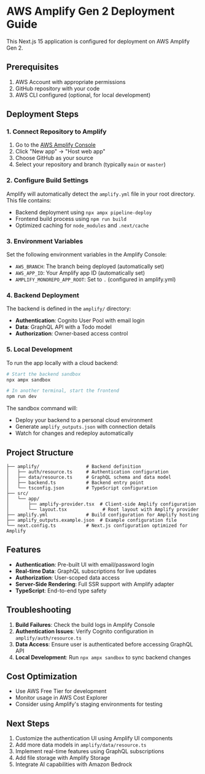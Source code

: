 # AWS Amplify Gen 2 Deployment Guide

This Next.js 15 application is configured for deployment on AWS Amplify Gen 2.

## Prerequisites

1. AWS Account with appropriate permissions
2. GitHub repository with your code
3. AWS CLI configured (optional, for local development)

## Deployment Steps

### 1. Connect Repository to Amplify

1. Go to the [AWS Amplify Console](https://console.aws.amazon.com/amplify)
2. Click "New app" → "Host web app"
3. Choose GitHub as your source
4. Select your repository and branch (typically `main` or `master`)

### 2. Configure Build Settings

Amplify will automatically detect the `amplify.yml` file in your root directory. This file contains:

- Backend deployment using `npx ampx pipeline-deploy`
- Frontend build process using `npm run build`
- Optimized caching for `node_modules` and `.next/cache`

### 3. Environment Variables

Set the following environment variables in the Amplify Console:

- `AWS_BRANCH`: The branch being deployed (automatically set)
- `AWS_APP_ID`: Your Amplify app ID (automatically set)
- `AMPLIFY_MONOREPO_APP_ROOT`: Set to `.` (configured in amplify.yml)

### 4. Backend Deployment

The backend is defined in the `amplify/` directory:

- **Authentication**: Cognito User Pool with email login
- **Data**: GraphQL API with a Todo model
- **Authorization**: Owner-based access control

### 5. Local Development

To run the app locally with a cloud backend:

```bash
# Start the backend sandbox
npx ampx sandbox

# In another terminal, start the frontend
npm run dev
```

The sandbox command will:
- Deploy your backend to a personal cloud environment
- Generate `amplify_outputs.json` with connection details
- Watch for changes and redeploy automatically

## Project Structure

```
├── amplify/                 # Backend definition
│   ├── auth/resource.ts     # Authentication configuration
│   ├── data/resource.ts     # GraphQL schema and data model
│   ├── backend.ts           # Backend entry point
│   └── tsconfig.json        # TypeScript configuration
├── src/
│   └── app/
│       ├── amplify-provider.tsx  # Client-side Amplify configuration
│       └── layout.tsx             # Root layout with Amplify provider
├── amplify.yml              # Build configuration for Amplify hosting
├── amplify_outputs.example.json  # Example configuration file
└── next.config.ts           # Next.js configuration optimized for Amplify
```

## Features

- **Authentication**: Pre-built UI with email/password login
- **Real-time Data**: GraphQL subscriptions for live updates
- **Authorization**: User-scoped data access
- **Server-Side Rendering**: Full SSR support with Amplify adapter
- **TypeScript**: End-to-end type safety

## Troubleshooting

1. **Build Failures**: Check the build logs in Amplify Console
2. **Authentication Issues**: Verify Cognito configuration in `amplify/auth/resource.ts`
3. **Data Access**: Ensure user is authenticated before accessing GraphQL API
4. **Local Development**: Run `npx ampx sandbox` to sync backend changes

## Cost Optimization

- Use AWS Free Tier for development
- Monitor usage in AWS Cost Explorer
- Consider using Amplify's staging environments for testing

## Next Steps

1. Customize the authentication UI using Amplify UI components
2. Add more data models in `amplify/data/resource.ts`
3. Implement real-time features using GraphQL subscriptions
4. Add file storage with Amplify Storage
5. Integrate AI capabilities with Amazon Bedrock